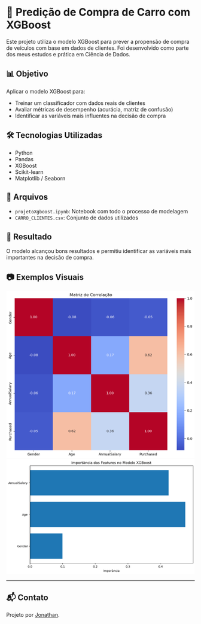 # 🚗 Predição de Compra de Carro com XGBoost

Este projeto utiliza o modelo XGBoost para prever a propensão de compra de veículos com base em dados de clientes. Foi desenvolvido como parte dos meus estudos e prática em Ciência de Dados.

## 📊 Objetivo

Aplicar o modelo XGBoost para:
- Treinar um classificador com dados reais de clientes
- Avaliar métricas de desempenho (acurácia, matriz de confusão)
- Identificar as variáveis mais influentes na decisão de compra

## 🛠️ Tecnologias Utilizadas

- Python
- Pandas
- XGBoost
- Scikit-learn
- Matplotlib / Seaborn

## 📁 Arquivos

- `projetoXgboost.ipynb`: Notebook com todo o processo de modelagem
- `CARRO_CLIENTES.csv`: Conjunto de dados utilizados

## 📌 Resultado

O modelo alcançou bons resultados e permitiu identificar as variáveis mais importantes na decisão de compra.

## 📷 Exemplos Visuais

![Matriz de Confusão](Captura%20de%20tela%202025-05-24%20054631.png)
![Importância das Features](Captura%20de%20tela%202025-05-24%20054646.png)


---

## 📬 Contato

Projeto por [Jonathan](https://www.linkedin.com/in/jonathan-datascience/).
